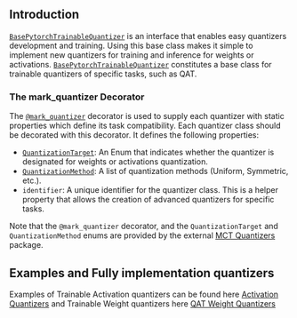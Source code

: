 ## Introduction

[`BasePytorchTrainableQuantizer`](base_pytorch_quantizer.py) is an interface that enables easy quantizers development and training. 
Using this base class makes it simple to implement new quantizers for training and inference for weights or activations.
[`BasePytorchTrainableQuantizer`](base_pytorch_quantizer.py) constitutes a base class for trainable quantizers of specific tasks, such as QAT.

### The mark_quantizer Decorator

The [`@mark_quantizer`](https://github.com/sony/mct_quantizers/blob/main/mct_quantizers/common/base_inferable_quantizer.py) decorator is used to supply each quantizer with static properties which define its task compatibility. Each quantizer class should be decorated with this decorator. It defines the following properties:
 - [`QuantizationTarget`](https://github.com/sony/mct_quantizers/blob/main/mct_quantizers/common/base_inferable_quantizer.py): An Enum that indicates whether the quantizer is designated for weights or activations quantization.
 - [`QuantizationMethod`](https://github.com/sony/mct_quantizers/blob/main/mct_quantizers/common/quant_info.py): A list of quantization methods (Uniform, Symmetric, etc.).
 - `identifier`: A unique identifier for the quantizer class. This is a helper property that allows the creation of advanced quantizers for specific tasks.

Note that the `@mark_quantizer` decorator, and the `QuantizationTarget` and `QuantizationMethod` enums are provided by the external [MCT Quantizers](https://github.com/sony/mct_quantizers/) package.

## Examples and Fully implementation quantizers
Examples of Trainable Activation quantizers can be found here [Activation Quantizers](./activation) and Trainable Weight quantizers here
[QAT Weight Quantizers](../../qat/pytorch/quantizer)
